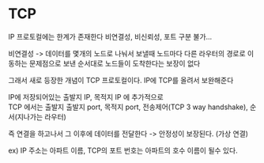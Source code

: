# TCP
IP 프로토컬에는 한계가 존재한다
비연결성, 비신뢰성, 포트 구분 불가...

비연결성 -> 데이터를 몇개의 노드로 나눠서 보낼때 노드마다 다른 라우터의 경로로 이동하는 문제점으로 보낸 순서대로 노드들이 도착한다는 보장이 없다   

그래서 새로 등장한 개념이 TCP 프로토컬이다.
IP에 TCP를 올려서 보완해준다

IP에 저장되어있는 출발지 IP, 목적지 IP 에 추가적으로  
TCP 에서는 출발지 출발지 port, 목적지 port, 전송제어(TCP 3 way handshake), 순서(지나가는 라우터)

즉 연결을 하고나서 그 이후에 데이터를 전달한다 -> 안정성이 보장된다. (가상 연결)  

ex) IP 주소는 아파트 이름, TCP의 포트 번호는 아파트의 호수 이름이 될수 있다.


